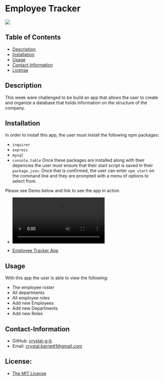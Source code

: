 # Employee Tracker

  <a href="https://img.shields.io/badge/License-MIT-brightgreen"><img src="https://img.shields.io/badge/License-MIT-brightgreen"></a>

  ## Table of Contents
  * [Description](#description)
  * [Installation](#installation)
  * [Usage](#usage)
  * [Contact Information](#contact-information)
  * [License](#license)
  
  
  ## Description

  This week were challenged to be build an app that allows the user to create and organize a database that holds information on the structure of the company.

  ## Installation

  In order to install this app, the user must install the following npm packages: 
  * `inquirer`
  * `express`
  * `mysql`
  * `console.table` 
  Once these packages are installed along with their depencies the user must ensure that their start script is saved in their `package.json`. Once that is confirmed, the user can enter `npm start` on the command line and they are prompted with a menu of options to select from.

  Please see Demo below and link to see the app in action
  * ![Employee Tracker Demo](/ASSETS/TrackerDemo.mp4)

  * [Employee Tracker App](https://drive.google.com/file/d/1GE8l-FpfwKKDhLq2kGGJxfj9Fn_dZjJp/view?usp=sharing)
  
  ## Usage

  With this app the user is able to view the following: 
  * The employee roster
  * All departments
  * All employee roles
  * Add new Employees
  * Add new Departments
  * Add new Roles
  
  ## Contact-Information
  * GitHub: [crystal-g-b](https://github.com/crystal-g-b)
  * Email: crystal.barnett1@gmail.com
  
  ## License: 
  * [The MIT License](https://opensource.org/license/MIT)
